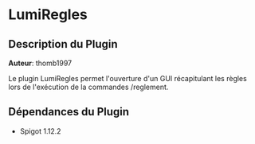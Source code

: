 # LumiRegles

  

## Description du Plugin
**Auteur**: thomb1997

Le plugin LumiRegles permet l'ouverture d'un GUI récapitulant les règles lors de l'exécution de la commandes /reglement.

## Dépendances du Plugin

 - Spigot 1.12.2
